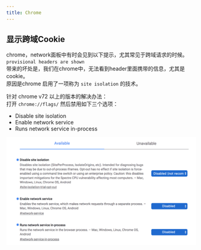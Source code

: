 ```yaml
---
title: Chrome
---
```


## 显示跨域Cookie
chrome，network面板中有时会见到以下提示，尤其常见于跨域请求的时候。  
`provisional headers are shown`   
带来的坏处是，我们在chrome中，无法看到header里面携带的信息，尤其是cookie。  
原因是chrome 启用了一项称为 `site isolation` 的技术。

针对 chrome v72 以上的版本的解决办法：  
打开 `chrome://flags/` 然后禁用如下三个选项：

- Disable site isolation
- Enable network service
- Runs network service in-process


![image.png](/img/docs/chrome/site-isolation.png)
